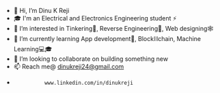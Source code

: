 - 👋 Hi, I’m Dinu K Reji
- 🎓 I'm an Electrical and Electronics Engineering student ⚡
- 👀 I’m interested in Tinkering🔧, Reverse Engineering🔁, Web designing🕸
- 🌱 I’m currently learning App development📱, Block⛓chain, Machine Learning💻🎓
- 💞️ I’m looking to collaborate on building something new
- 📫 Reach me@ dinukreji24@gmail.com
-               www.linkedin.com/in/dinukreji

<!---
dinu24/dinu24 is a ✨ special ✨ repository because its `README.md` (this file) appears on your GitHub profile.
You can click the Preview link to take a look at your changes.
--->
